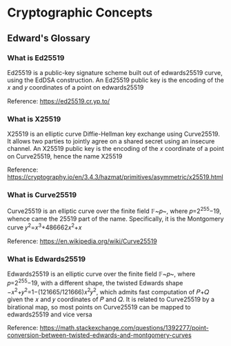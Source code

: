 # Cryptographic Concepts

## Edward's Glossary

### What is Ed25519

Ed25519 is a public-key signature scheme built out of edwards25519 curve, using the EdDSA construction. An Ed25519 public key is the encoding of the 𝑥 and 𝑦 coordinates of a point on edwards25519

Reference: https://ed25519.cr.yp.to/

### What is X25519

X25519 is an elliptic curve Diffie-Hellman key exchange using Curve25519. It allows two parties to jointly agree on a shared secret using an insecure channel. An X25519 public key is the encoding of the 𝑥 coordinate of a point on Curve25519, hence the name X25519

Reference: https://cryptography.io/en/3.4.3/hazmat/primitives/asymmetric/x25519.html  

### What is Curve25519

Curve25519 is an elliptic curve over the finite field 𝔽~𝑝~, where 𝑝=2<sup>255</sup>−19, whence came the 25519 part of the name. Specifically, it is the Montgomery curve 𝑦<sup>2</sup>=𝑥<sup>3</sup>+486662𝑥<sup>2</sup>+𝑥

Reference: https://en.wikipedia.org/wiki/Curve25519 

### What is Edwards25519

Edwards25519 is an elliptic curve over the finite field 𝔽~𝑝~, where 𝑝=2<sup>255</sup>−19, with a different shape, the twisted Edwards shape −𝑥<sup>2</sup>+𝑦<sup>2</sup>=1−(121665/121666)𝑥<sup>2</sup>𝑦<sup>2</sup>, which admits fast computation of 𝑃+𝑄 given the 𝑥 and 𝑦 coordinates of 𝑃 and 𝑄. It is related to Curve25519 by a birational map, so most points on Curve25519 can be mapped to edwards25519 and vice versa

Reference: https://math.stackexchange.com/questions/1392277/point-conversion-between-twisted-edwards-and-montgomery-curves
